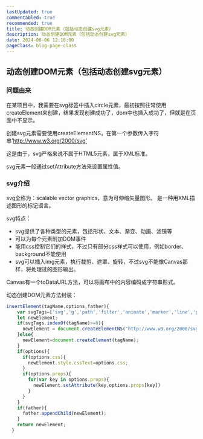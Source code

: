 ```yaml
---
lastUpdated: true
commentabled: true
recommended: true
title: 动态创建DOM元素（包括动态创建svg元素）
description: 动态创建DOM元素（包括动态创建svg元素）
date: 2024-08-06 12:18:00
pageClass: blog-page-class
---
```


## 动态创建DOM元素（包括动态创建svg元素） ##

### 问题由来 ###

在某项目中，我需要在svg标签中插入circle元素，最初按照往常使用createElement来创建，结果发现创建成功了，dom中也插入成功了，但就是在页面中不显示。

创建svg元素需要使用createElementNS，在第一个参数传入字符串’http://www.w3.org/2000/svg’

这是由于，svg严格来说不属于HTML5元素，属于XML标准。

svg元素一般通过setAttribute方法来设置属性值。

### svg介绍 ###

svg全称为：scalable vector graphics，意为可伸缩矢量图形。
是一种用XML描述图形的标记语言。

svg特点：

- svg提供了各种类型的元素，包括形状、文本、渐变、动画、滤镜等
- 可以为每个元素附加DOM事件
- 能用css控制它们的样式，不过只有部分css样式可以使用，例如border、background不能使用
- svg可以插入img元素，执行裁剪、遮罩、旋转，不过svg不能像Canvas那样，将处理过的图形输出。

Canvas有一个toDataURL方法，可以将画布中的内容编码成字符串形式。

动态创建DOM元素方法封装：

```javascript
insertElement(tagName,options,father){
    var svgTags=['svg','g','path','filter','animate','marker','line','polyline','rect','circle','ellipse','polygon'];
    let newElement;
    if(svgTags.indexOf(tagName)>=0){
      newElement = document.createElementNS("http://www.w3.org/2000/svg",tagName);
    }else{
      newElement=document.createElement(tagName);
    }
    if(options){
      if(options.css){
        newElement.style.cssText=options.css;
      }
      if(options.props){
        for(var key in options.props){
          newElement.setAttribute(key,options.props[key])
        }
      }
    }
    if(father){
      father.appendChild(newElement);
    }
    return newElement;
  }
```
